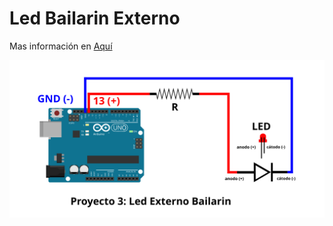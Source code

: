 # Led Bailarin Externo
Mas información en 
[Aquí](https://saul11235.github.io/Experimentos_arduino/#Proy3)

<p align="center">
  <img src="grafico.svg" alt="imagen" />
</p>
